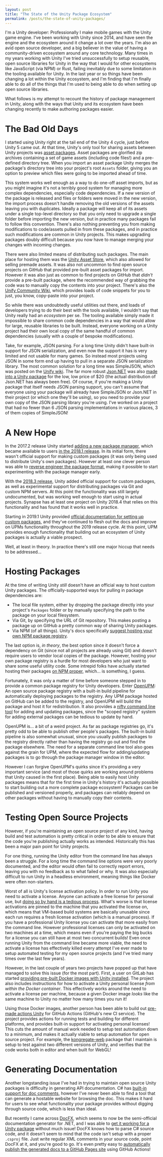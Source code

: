 ```yaml
---
layout: post
title: "The State of the Unity Package Ecosystem"
permalink: /posts/the-state-of-unity-packages/
---
```


I'm a Unity developer: Professionally I make mobile games with the Unity game engine. I've been working with Unity since 2014, and have seen the engine and the ecosystem around it change a lot over the years. I'm also an avid open source developer, and a big believer in the value of having a community-driven ecosystem around any core technology. Many times in my years working with Unity I've tried unsuccessfully to setup reusable, open source libraries for Unity in the way that I would for other ecosystems like JavaScript (via NPM) or Rust, failing inevitably due to some limitation in the tooling available for Unity. In the last year or so things have been changing a lot within the Unity ecosystem, and I'm finding that I'm finally able to do all of the things that I'm used to being able to do when setting up open source libraries.

What follows is my attempt to recount the history of package management in Unity, along with the ways that Unity and its ecosystem have been changing recently to make authoring packages easier.

# The Bad Old Days

I started using Unity right at the tail end of the Unity 4 cycle, just before Unity 5 came out. At that time, Unity's only tool for sharing assets between Unity projects was [asset packages](https://docs.unity3d.com/Manual/AssetPackages.html). Asset packages are glorified zip archives containing a set of game assets (including code files!) and a pre-defined directory tree. When you import an asset package Unity merges the package's directory tree into your project's root `Assets` folder, giving you an option to preview which files were going to be imported ahead of time.

This system works well enough as a way to do one-off asset imports, but as you might imagine it's not a terribly good system for managing more complex dependencies, especially code dependencies. If a new version of the package is released and files or folders were moved in the new version, the import process doesn't handle removing the old versions of the assets leaving you with duplicates. Ideally a package will keep all of its assets under a single top-level directory so that you only need to upgrade a single folder before importing the new version, but in practice many packages fail to follow this convention. There's also nothing preventing you from making modifications to code/assets pulled in from these packages, and in practice such modifications are common in Unity projects. This makes upgrading packages doubly difficult because you now have to manage merging your changes with incoming changes.

There were also limited means of distributing such packages. The main place for hosting them was the [Unity Asset Store](https://assetstore.unity.com/), which also allowed for selling premade assets. It was also not uncommon to find open source projects on GitHub that provided pre-built asset packages for import. However it was also just as common to find projects on GitHub that *didn't* provide a pre-built package, where the recommended way of grabbing the code was to manually copy the contents into your project. There's also the [Unify Community Wiki](http://wiki.unity3d.com/index.php/Main_Page), which provides loads of code snippets for you to just, you know, copy-paste into your project.

So while there was undoubtedly useful utilities out there, and loads of developers trying to do their best with the tools available, I wouldn't say that Unity really had an *ecosystem* per se. The tooling available simply made it impossible to share common code dependencies in a way that would allow for large, reusable libraries to be built. Instead, everyone working on a Unity project had their own local copy of the same handful of common dependencies (usually with a couple of bespoke modifications).

Take, for example, JSON parsing. For a long time Unity didn't have built-in support for JSON serialization, and even now the support it has is very limited and not usable for many games. So instead most projects using JSON in some form end up having to pull in a separate JSON serialization library. The most common solution for a long time was SimpleJSON, which was posted on the [Unify wiki](http://wiki.unity3d.com/index.php/SimpleJSON). The far more robust [Json.NET](https://www.newtonsoft.com/json) was also [made into a Unity package](https://assetstore.unity.com/packages/tools/input-management/json-net-for-unity-11347) for the low, low price of $20 (the actual distribution of Json.NET has always been free). Of course, if you're making a Unity package that itself needs JSON parsing support, you can't assume that everyone using your package will already have SimpleJSON or Json.NET in their project (or which one they'll be using), so you need to provide your own copy of the JSON parsing library you're using. I've worked on a project that had no fewer than 6 JSON parsing implementations in various places, 3 of them copies of SimpleJSON!

# A New Hope

In the 2017.2 release Unity started [adding a new package manager](https://blogs.unity3d.com/2017/10/12/unity-2017-2-is-now-available/#wakkawakka), which became available to users [in the 2018.1 release](https://blogs.unity3d.com/2018/05/04/project-management-is-evolving-unity-package-manager-overview/). In its initial form, there wasn't official support for making custom packages (it was only being used to distribute Unity's own packages). However at least one clever person was able to [reverse engineer the package format](https://gist.github.com/LotteMakesStuff/6e02e0ea303030517a071a1c81eb016e), making it possible to start experimenting with the package manager early.

With the [2018.3 release](https://unity3d.com/unity/whats-new/unity-2018.3.0), Unity added official support for custom packages, as well as experimental support for distributing packages via Git and custom NPM servers. At this point the functionality was still largely undocumented, but was working well enough to start using in actual projects. Synapse has at least one project on Unity 2018.4 that relies on this functionality and has found that it works well in practice.

Starting in 2019.1 Unity provided [official documentation for setting up custom packages](https://docs.unity3d.com/2019.1/Documentation/Manual/CustomPackages.html), and they've continued to flesh out the docs and improve on UPMs functionality throughout the 2019 release cycle. At this point, UPM provides enough functionality that building out an ecosystem of Unity packages is actually a viable prospect.

Well, at least in theory. In practice there's still one major hiccup that needs to be addressed...

# Hosting Packages

At the time of writing Unity *still* doesn't have an official way to host custom Unity packages. The officially-supported ways for pulling in package dependencies are:

* The local file system, either by dropping the package directly into your project's `Packages` folder or by manually specifying the path to the package on your local filesystem.
* Via Git, by specifying the URL of Git repository. This makes posting a package up on GitHub a pretty common way of sharing Unity packages.
* Via NPM (of all things). Unity's docs specifically [suggest hosting your own NPM package registry](https://docs.unity3d.com/Manual/cus-share.html).

The last option is, *in theory*, the best option since it doesn't force a dependency on Git (since not all projects are already using Git) and doesn't require users to vendor local copies of the package. However, hosting your own package registry is a hurdle for most developers who just want to share some useful utility code. Some intrepid folks have actually started hosting their packages [on NPM proper](https://www.npmjs.com/search?q=unity), which... is something, I guess.

Fortunately, it was only a matter of time before someone stepped in to provide a common package registry for Unity developers. Enter [OpenUPM](https://openupm.com/): An open source package registry with a built-in build pipeline for automatically deploying packages to the registry. Any UPM package hosted on GitHub can be added to the registry, and OpenUPM will build the package and host it for redistribution. It also provides a [nifty command line tool](https://openupm.com/docs/#scope-registry-and-command-line-tool) for adding and updating packages, since the "scoped registry" system for adding external packages can be tedious to update by hand.

OpenUPM is... a bit of a weird project. As far as package registries go, it's pretty odd to be able to publish other people's packages. The built-in build pipeline is also somewhat unusual, since you usually publish packages to the registry directly rather than having the registry go out and find the package elsewhere. The need for a separate command line tool also goes against the grain for UPM, where the expected flow for adding/updating packages is to go through the package manager window in the editor.

However I can forgive OpenUPM's quirks since it's providing a very important service (and most of those quirks are working around problems that Unity caused in the first place). Being able to easily host Unity packages means that for the first time in Unity's history it's actually possible to start building out a more complete package ecosystem! Packages can be published and versioned properly, and packages can reliably depend on other packages without having to manually copy their contents.

# Testing Open Source Projects

However, if you're maintaining an open source project of any kind, having build and test automation is pretty critical in order to be able to ensure that the code you're publishing actually works as intended. Historically this has been a major pain point for Unity projects.

For one thing, running the Unity editor from the command line has always been a struggle. For a long time the command line options were very poorly documented, and the editor would often fail to correctly report errors, leaving you with no feedback as to what failed or why. It was also especially difficult to run Unity in a headless environment, meaning things like Docker were often non-starters.

Worst of all is Unity's license activation policy. In order to run Unity you need to activate a license. Anyone can activate a free license for personal use, but [doing so by hand is a tedious process](https://docs.unity3d.com/Manual/ManualActivationGuide.html). What's worse is that license activations are pinned to the machine that you activated the license on, which means that VM-based build systems are basically unusable since each run requires a fresh license activation (which is a manual process). If you have a professional Unity license you can activate that more easily from the command line. However professional licenses can only be activated on two machines at a time, which means even if you're paying the big bucks for a license you can still have at most two concurrent builds! Even once running Unity from the command line became more viable, the need to activate a license has effectively killed every attempt I've ever made to setup automated testing for my open source projects (and I've tried many times over the last few years).

However, in the last couple of years two projects have popped up that have managed to solve this issue (for the most part). First, a user on GitLab has started [providing pre-built Docker images with Unity installed](https://gitlab.com/gableroux/unity3d). The project also includes instructions for how to activate a Unity personal license *from within the Docker container*. This effectively works around the need to activate a license per machine, because a given Docker image *looks* like the same machine to Unity no matter how many times you run it!

Using those Docker images, another person has been able to build out [pre-made actions Unity](https://github.com/webbertakken/unity-actions) for GitHub Actions (GitHub's new CI service). The project provides actions for running tests and building for different platforms, and provides built-in support for activating personal licenses! This cuts the amount of manual work needed to setup test automation down to a minimum, and makes it actually viable to setup automation for open source project. For example, the [kongregate-web](https://github.com/kongregate/kongregate-web) package that I maintain is setup to test against two different versions of Unity, and verifies that the code works both in editor and when built for WebGL!

# Generating Documentation

Another longstanding issue I've had in trying to maintain open source Unity packages is difficulty in generating API documentation. C# has [built-in support for doc comments](https://docs.microsoft.com/en-us/dotnet/csharp/programming-guide/xmldoc/), however I've never been able to find a tool that can generate a hostable website for browsing the doc. This makes it hard for users to see what functionality your package provides without digging through source code, which is less than ideal.

But recently I came across [DocFX](https://dotnet.github.io/docfx/), which seems to now be the semi-official documentation generator for .NET, and I was able to [get it working for a Unity package](https://kongregate.github.io/kongregate-web/api/) without much issue! DocFX knows how to parse C# source code, and it doesn't seem to mind that the code isn't setup with a proper `.csproj` file. Just write regular XML comments in your source code, point DocFX at it, and you're good to go. It's even pretty easy to [automatically publish the generated docs to a GitHub Pages site](https://github.com/kongregate/kongregate-web/blob/c9e71e4d1bd0913a194177e4e6e18893336700ba/.github/workflows/main.yml#L49) using GitHub Actions!